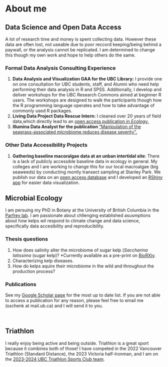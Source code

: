 <html>

<body>

<h1>About me</h1>

<h2>Data Science and Open Data Access</h2>
<p>A lot of research time and money is spent collecting data. However these data are often lost, not useable due to poor reccord keeping/being behind a paywall, or the analysis cannot be replicated. I am determined to change this though my own work and hope to help others do the same.</p>

<h3>Formal Data Analysis Consulting Experience</h3>

<ol>

<li><strong> Data Analysis and Visualization GAA for the UBC Library:</strong> I provide one on one consultation for UBC students, staff, and Alumni who need help performing their data analysis in R and SPSS. Additionally, I develop and deliver workshops for the UBC Research Commons aimed at beginner R users. The workshops are designed to walk the participants though how the R programming language operates and how to take advantage of commonly used R packages.</li>

<li><strong>Living Data Project Data Rescue Intern:</strong> I cleaned over 20 years of field data,which directly lead to an <a href='https://esajournals.onlinelibrary.wiley.com/doi/10.1002/ecy.4013' target="_blank"> open access publication in <em>Ecology</em>.</a></li>

<li><strong>Illumina Data Analyst for the publication </strong><a href='https://ami-journals.onlinelibrary.wiley.com/doi/10.1111/1462-2920.16582' target="_blank">"Manipulation of the seagrass-associated microbiome reduces disease severity". </a></li>

</ol>

<h3>Other Data Accessibility Projects</h3>

<ol>

<li><strong>Gathering baseline macoralgae data at an unban intertidal site</strong>: There is a lack of publicly accessible baseline data in ecology in general. My colleges and I are working to change this for our local macroalgae (big seaweeds) by conducting montly transect sampling at Stanley Park. We publish our data on an <a href='https://borealisdata.ca/dataset.xhtml?persistentId=doi:10.5683/SP3/IKGB6E' target="_blank">open access database</a> and I developed an <a href='https://siobhanschenk.shinyapps.io/algae_transects_stanley_park/' target="_blank">RShiny app</a> for easier data visualization.</li>

</ol>

<h2>Microbial Ecology</h2>

<p>I am persuing my PhD in Botany at the University of British Columbia in the <a href = "https://www.zoology.ubc.ca/~parfrey/parfrey_lab/" target="_blank">Parfrey lab</a>. I am passionate about chllenging established asusmptions about how kelps wil respond to climate change and data science, specifically data accesibility and reproducibility.</p>

<h3>Thesis questions</h3>

<ol>

<li>How does salinity alter the microbiome of sugar kelp (<em>Saccharina latissima</em> (sugar kelp)? *Currently available as a pre-print on <a href='https://www.biorxiv.org/content/10.1101/2023.12.07.570704v1' target="_blank">BioRXiv</a>.</li>

<li>Characterizing kelp diseases.</li>

<li>How do kelps aquire their microbiome in the wild and throughout the production process?</li>

</ol>

<h3>Publications</h3>

See my <a href="https://scholar.google.com/citations?user=i7KHeTgAAAAJ&hl=en" target="_blank">Google Scholar page</a> for the most up to date list. If you are not able to access a publication for any reason, please feel free to email me (sschenk at mail.ub.ca) and I will send it to you. 

<br>

<h2>Triathlon</h2>
<p>I really enjoy being active and being outside. Triathlon is a great sport because it combines both of those! I have competed in the 2022 Vancouver Triathlon (Standard Distance), the 2023 Victoria half-Ironman, and I am on the <a href='https://recreation.ubc.ca/sport-clubs/triathlon-sc/' target="_blank">2023-2024 UBC Triathlon Sports Club team</a>. </p>

</body>

</html>
